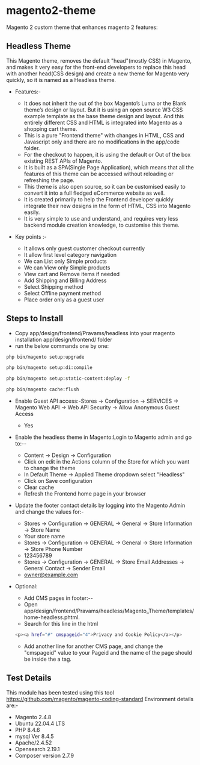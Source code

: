 # magento2-theme
Magento 2 custom theme that enhances magento 2 features:

## Headless Theme

This Magento theme, removes the default "head"(mostly CSS) in Magento, and makes it very easy for the front-end developers to replace this head with another head(CSS design) and create a new theme for Magento very quickly, so it is named as a Headless theme.

* Features:-

    * It does not inherit the out of the box Magento’s Luma or the Blank theme’s design or layout. But it is using an open source W3 CSS example template as the base theme design and layout. And this entirely different CSS and HTML is integrated into Magento as a shopping cart theme.
    * This is a pure "Frontend theme" with changes in HTML, CSS and Javascript only and there are no modifications in the app/code folder.
    * For the checkout to happen, it is using the default or Out of the box existing REST APIs of Magento.
    * It is built as a SPA(Single Page Application), which means that all the features of this theme can be accessed without reloading or refreshing the page.
    * This theme is also open source, so it can be customised easily to convert it into a full fledged eCommerce website as well.
    * It is created primarily to help the Frontend developer quickly integrate their new designs in the form of HTML, CSS into Magento easily.
    * It is very simple to use and understand, and requires very less backend module creation knowledge, to customise this theme.
 
* Key points :-
    * It allows only guest customer checkout currently
    * It allow first level category navigation
    * We can List only Simple products
    * We can View only Simple products
    * View cart and Remove items if needed
    * Add Shipping and Billing Address 
    * Select Shipping method
    * Select Offline payment method
    * Place order only as a guest user


## Steps to Install

* Copy app/design/frontend/Pravams/headless into your magento installation app/design/frontend/ folder
* run the below commands one by one:
```bash
php bin/magento setup:upgrade
```
```bash
php bin/magento setup:di:compile
```
```bash
php bin/magento setup:static-content:deploy -f
```
```bash
php bin/magento cache:flush
```

* Enable Guest API access:-Stores -> Configuration -> SERVICES -> Magento Web API -> Web API Security -> Allow Anonymous Guest Access
    * Yes
* Enable the headless theme in Magento:Login to Magento admin and go to:--
    * Content -> Design -> Configuration 
    * Click on edit in the Actions column of the Store for which you want to change the theme
    * In Default Theme -> Applied Theme dropdown select "Headless"
    * Click on Save configuration
    * Clear cache 
    * Refresh the Frontend home page in your browser
* Update the footer contact details by logging into the Magento Admin and change the values for:-
    * Stores -> Configuration -> GENERAL -> General -> Store Information -> Store Name
    * Your store name
    * Stores -> Configuration -> GENERAL -> General -> Store Information -> Store Phone Number
    * 123456789
    * Stores -> Configuration -> GENERAL -> Store Email Addresses -> General Contact -> Sender Email
    * owner@example.com

* Optional: 
    * Add CMS pages in footer:-- 
    * Open app/design/frontend/Pravams/headless/Magento_Theme/templates/home-headless.phtml. 
    * Search for this line in the html 
    ```bash
    <p><a href="#" cmspageid="4">Privacy and Cookie Policy</a></p>
    ```
    * Add another line for another CMS page, and change the "cmspageid" value to your Pageid and the name of the page should be inside the a tag.



## Test Details
This module has been tested using this tool <https://github.com/magento/magento-coding-standard>
Environment details are:-
* Magento 2.4.8
* Ubuntu 22.04.4 LTS
* PHP 8.4.6
* mysql Ver 8.4.5
* Apache/2.4.52
* Opensearch 2.19.1
* Composer version 2.7.9


